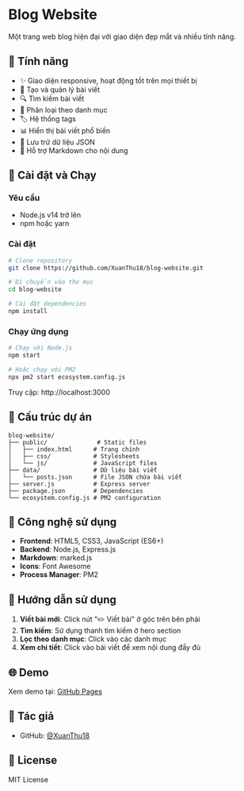# Blog Website

Một trang web blog hiện đại với giao diện đẹp mắt và nhiều tính năng.

## 🌟 Tính năng

- ✨ Giao diện responsive, hoạt động tốt trên mọi thiết bị
- 📝 Tạo và quản lý bài viết
- 🔍 Tìm kiếm bài viết
- 📁 Phân loại theo danh mục
- 🏷️ Hệ thống tags
- 📊 Hiển thị bài viết phổ biến
- 💾 Lưu trữ dữ liệu JSON
- 📖 Hỗ trợ Markdown cho nội dung

## 🚀 Cài đặt và Chạy

### Yêu cầu
- Node.js v14 trở lên
- npm hoặc yarn

### Cài đặt

```bash
# Clone repository
git clone https://github.com/XuanThu18/blog-website.git

# Di chuyển vào thư mục
cd blog-website

# Cài đặt dependencies
npm install
```

### Chạy ứng dụng

```bash
# Chạy với Node.js
npm start

# Hoặc chạy với PM2
npx pm2 start ecosystem.config.js
```

Truy cập: http://localhost:3000

## 📂 Cấu trúc dự án

```
blog-website/
├── public/              # Static files
│   ├── index.html      # Trang chính
│   ├── css/            # Stylesheets
│   └── js/             # JavaScript files
├── data/               # Dữ liệu bài viết
│   └── posts.json      # File JSON chứa bài viết
├── server.js           # Express server
├── package.json        # Dependencies
└── ecosystem.config.js # PM2 configuration
```

## 🎨 Công nghệ sử dụng

- **Frontend**: HTML5, CSS3, JavaScript (ES6+)
- **Backend**: Node.js, Express.js
- **Markdown**: marked.js
- **Icons**: Font Awesome
- **Process Manager**: PM2

## 📝 Hướng dẫn sử dụng

1. **Viết bài mới**: Click nút "✏️ Viết bài" ở góc trên bên phải
2. **Tìm kiếm**: Sử dụng thanh tìm kiếm ở hero section
3. **Lọc theo danh mục**: Click vào các danh mục
4. **Xem chi tiết**: Click vào bài viết để xem nội dung đầy đủ

## 🌐 Demo

Xem demo tại: [GitHub Pages](https://xuanthu18.github.io/blog-website/)

## 👤 Tác giả

- GitHub: [@XuanThu18](https://github.com/XuanThu18)

## 📄 License

MIT License